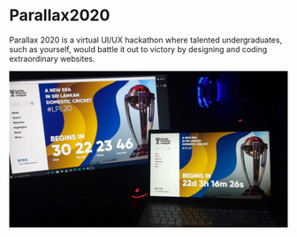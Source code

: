 # Parallax2020 

Parallax 2020 is a virtual UI/UX hackathon where talented undergraduates, such as yourself, would battle it out to victory by designing and coding extraordinary websites.


<img src="assets/demo.jpeg">
